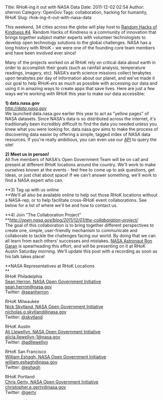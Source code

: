 Title: RHoK-ing it out with NASA Data
Date: 2011-12-02 02:54
Author: sherron
Category: OpenGov
Tags: collaboration, hacking for humanity, RHoK
Slug: rhok-ing-it-out-with-nasa-data

This weekend, 34 cities across the globe will play host to [Random Hacks
of Kindness \#4][]. Random Hacks of Kindness is a community of
innovation that brings together subject matter experts with volunteer
technologists to develop open technology solutions to the global
challenges. NASA has a long history with RHoK - we were one of the
founding core team members and have been involved ever since!

Many of the projects worked on at RHoK rely on critical data about earth
in order to accomplish their goals (such as rainfall analysis,
temperature readings, imagery, etc). NASA's earth science missions
collect terabytes upon terabytes per day of information about our
planet, and we've made it our goal to help RHoK-ers as much as possible
with accessing our data and using it in amazing ways to create apps that
save lives. Here are just a few ways we're working with RHoK this year
to make our data accessible:

**1) data.nasa.gov**  
*<http://data.nasa.gov>*  
We launched data.nasa.gov earlier this year to act as "yellow pages" of
NASA datasets. Since NASA's data is so distributed across the internet,
it's traditionally been incredibly difficult to find the data you needed
unless you knew what you were looking for. data.nasa.gov aims to make
the process of discovering data easier by offering a simple, tagged
index of NASA data resources. If you're really ambitious, you can even
use our [API][] to query the site!

**2) Meet us in person!**  
All five members of NASA's Open Government Team will be on call and
present at different RHoK locations around the country. We'll work to
make ourselves known at the events - feel free to come up to ask
questions, get ideas, or just chat about space! If we can't answer
something, we'll work to find a NASA expert who can.

**3) Tag up with us online  
**We'll all also be available online to help out those RHoK locations
without a NASA-rep, or to help facilitate cross-RHoK event
collaborations. See below for a list of where we'll be and how to
contact us.

**4) Join "The Collaboration Project"  
***<http://open.nasa.gov/blog/2011/12/01/the-collaboration-project/>*  
The goal of this collaboration is to bring together different
perspectives to create one, simple, user-friendly mechanism to
communicate and collaborate to tackle the challenges facing our world.
By doing that we can all learn from each others’ successes and mistakes.
[NASA Astronaut Ron Garan][] is spearheading this effort, and will be
presenting on it at RHoK Austin Saturday morning. We'll update this post
with a recording as soon as his talk takes place!

**NASA Representatives at RHoK Locations  
**  
RHoK Philadelphia  
[Sean Herron, NASA Open Government Initiative][]  
<sean.herron@nasa.gov>  
Twitter: [@seanherron][]

RHoK Milwaukee  
[Nick Skytland, NASA Open Government Initiative][]  
<nicholas.g.skytland@nasa.gov>  
Twitter: [@skytland][]

RHoK Austin  
[Ali Llewellyn, NASA Open Government Initiative][]  
<alicia.llewellyn-1@nasa.gov>  
Twitter: [@adllewellyn][]

RHoK San Francisco  
[William Eshagh, NASA Open Government Initiative][]  
<william.eshagh@nasa.gov>  
Twitter: [@eshagh][]

RHoK Portland  
[Chris Gerty, NASA Open Government Initiative][]  
<christopher.e.gerty@nasa.gov>  
Twitter: [@gerty][]

  [Random Hacks of Kindness \#4]: http://rhok.org
  [API]: http://data.nasa.gov/api-info
  [NASA Astronaut Ron Garan]: http://twitter.com/astro_ron
  [Sean Herron, NASA Open Government Initiative]: http://open.nasa.gov/blog/author/sherron/
  [@seanherron]: http://twitter.com/seanherron
  [Nick Skytland, NASA Open Government Initiative]: http://open.nasa.gov/blog/author/nskytlan/
  [@skytland]: http://twitter.com/skytland
  [Ali Llewellyn, NASA Open Government Initiative]: http://open.nasa.gov/blog/author/adllewellyn/
  [@adllewellyn]: http://twitter.com/adllewellyn
  [William Eshagh, NASA Open Government Initiative]: http://open.nasa.gov/blog/author/weshagh/
  [@eshagh]: http://twitter.com/eshagh
  [Chris Gerty, NASA Open Government Initiative]: http://open.nasa.gov/blog/author/cgerty/
  [@gerty]: http://twitter.com/gerty
